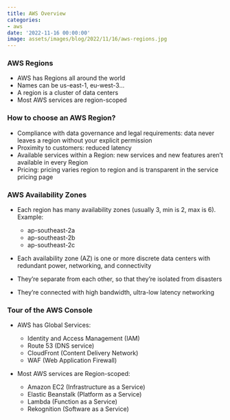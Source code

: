 ```yaml
---
title: AWS Overview
categories:
- aws
date: '2022-11-16 00:00:00'
image: assets/images/blog/2022/11/16/aws-regions.jpg
---
```


### AWS Regions
* AWS has Regions all around the world
* Names can be us-east-1, eu-west-3…
* A region is a cluster of data centers
* Most AWS services are region-scoped

### How to choose an AWS Region?
* Compliance with data governance and legal
requirements: data never leaves a region without
your explicit permission
* Proximity to customers: reduced latency
* Available services within a Region: new services
and new features aren’t available in every Region
* Pricing: pricing varies region to region and is
transparent in the service pricing page

### AWS Availability Zones
* Each region has many availability zones
(usually 3, min is 2, max is 6). Example:
    * ap-southeast-2a
    * ap-southeast-2b
    * ap-southeast-2c
		
* Each availability zone (AZ) is one or more
discrete data centers with redundant power,
networking, and connectivity
* They’re separate from each other, so that
they’re isolated from disasters
* They’re connected with high bandwidth,
ultra-low latency networking

### Tour of the AWS Console
* AWS has Global Services:
    * Identity and Access Management (IAM)
    * Route 53 (DNS service)
    * CloudFront (Content Delivery Network)
    * WAF (Web Application Firewall)

* Most AWS services are Region-scoped:
    * Amazon EC2 (Infrastructure as a Service)
    * Elastic Beanstalk (Platform as a Service)
    * Lambda (Function as a Service)
    * Rekognition (Software as a Service)
